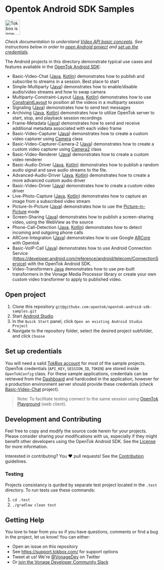 # Opentok Android SDK Samples

<img src="https://assets.tokbox.com/img/vonage/Vonage_VideoAPI_black.svg" height="48px" alt="Tokbox is now known as Vonage" />

_Check documentation to understand [Video API basic concepts](https://tokbox.com/developer/guides/basics/). See instructions below in order to [open Android project](#open-project) and [set up the credentials](#set-up-credentials)._

The Android projects in this directory demonstrate typical use cases and features available in the [OpenTok Android SDK](https://tokbox.com/developer/sdks/android/):

- Basic-Video-Chat ([Java](./Basic-Video-Chat-Java), [Kotlin](./Basic-Video-Chat-Kotlin)) demonstrates how to publish and subscribe to streams in a session. Best place to start
- Simple-Multiparty ([Java](./Simple-Multiparty-Java)) demonstrates how to enable/disable audio/video streams and how to swap camera
- Multiparty-Constraint-Layout ([Java](./Multiparty-Constraint-Layout-Java), [Kotlin](./Multiparty-Constraint-Layout-Kotlin)) demonstrates how to use [ConstraintLayout](https://developer.android.com/training/constraint-layout) to position all the videos in a multiparty session
- Signaling ([Java](./Signaling-Java)) demonstrates how to send text messages
- Archiving ([Java](./Archiving-Java), [Kotlin](./Archiving-Kotlin)) demonstrates how to utilize OpenTok server to start, stop, and playback session recordings
- Frame-Metadata ([Java](./Frame-Metadata-Java)) demonstrates how to send and receive additional metadata associated with each video frame
- Basic-Video-Capturer ([Java](./Basic-Video-Capturer-Java)) demonstrates how to create a custom video capturer using [Camera](https://developer.android.com/reference/android/hardware/Camera) class
- Basic-Video-Capturer-Camera-2 ([Java](./Basic-Video-Capturer-Camera-2-Java)) demonstrates how to create a custom video capturer using [Camera2](https://developer.android.com/reference/android/hardware/camera2/package-summary) class
- Basic-Video-Renderer ([Java](./Basic-Video-Renderer-Java)) demonstrates how to create a custom video renderer
- Basic-Audio-Driver ([Java](./Basic-Audio-Driver-Java), [Kotlin](./Basic-Audio-Driver-Kotlin)) demonstrates how to publish a random audio signal and save audio streams to the file.
- Advanced-Audio-Driver ([Java](./Advanced-Audio-Driver-Java), [Kotlin](./Advanced-Audio-Driver-Kotlin)) demonstrates how to create a more advanced custom audio driver
- Basic-Video-Driver ([Java](./Basic-Video-Driver-Java)) demonstrates how to create a custom video driver
- Live-Photo-Capture ([Java](./Live-Photo-Capture-Java), [Kotlin](./Live-Photo-Capture-Kotlin)) demonstrates how to capture an image from a subscribed video stream
- Picture-In-Picture ([Java](./Picture-In-Picture-Java)) demonstrates how to use the [Picture-in-Picture](https://developer.android.com/guide/topics/ui/picture-in-picture) mode
- Screen-Sharing ([Java](./Screen-Sharing-Java)) demonstrates how to publish a screen-sharing video, using the WebView as the source
- Phone-Call-Detection ([Java](./Phone-Call-Detection-Java), [Kotlin](./Phone-Call-Detection-Kotlin)) demonstrates how to detect incoming and outgoing phone calls
- ARCore-Integration ([Java](./ARCore-Integration-Java)) demonstrates how to use Google [ARCore](https://developers.google.com/ar) with Opentok
- Basic-VoIP-Call ([Java](./Basic-VoIP-Call-Java)) demonstrates how to use Android Connection Service (https://developer.android.com/reference/android/telecom/ConnectionService) with the OpenTok Android SDK.
- Video-Transformers [Java](./Video-Transformers-Java) demonstrates how to use pre-built transformers in the Vonage Media Processor library or create your own custom video transformer to apply to published video.
## Open project

1. Clone this repository `git@githubx.com:opentok/opentok-android-sdk-samples.git`
2. Start [Android Studio](https://developer.android.com/studio)
3. In the `Quick Start` panel, click `Open an existing Android Studio Project`
4. Navigate to the repository folder, select the desired project subfolder, and click `Choose`

## Set up credentials

You will need a valid [TokBox account](https://tokbox.com/account/user/signup) for most of the sample projects. OpenTok credentials (`API_KEY`, `SESSION_ID`, `TOKEN`) are stored inside `OpenTokConfig` class. For these sample applications, credentials can be retrieved from the [Dashboard](https://dashboard.tokbox.com/projects) and hardcoded in the application, however for a production environment server should provide these credentials (check [Basic-Video-Chat](/Basic-Video-Chat) project). 

> Note: To facilitate testing connect to the same session using [OpenTok Playground](https://tokbox.com/developer/tools/playground/) (web client).

## Development and Contributing

Feel free to copy and modify the source code herein for your projects. Please consider sharing your modifications with us, especially if they might benefit other developers using the OpenTok Android SDK. See the [License](LICENSE) for more information.

Interested in contributing? You :heart: pull requests! See the 
[Contribution](CONTRIBUTING.md) guidelines.

### Testing

Projects consistancy is qurded by separate test project located in the `.test` directory. To run tests use these commands: 

1. `cd .test`
2. `./gradlew clean test`

## Getting Help

You love to hear from you so if you have questions, comments or find a bug in the project, let us know! You can either:

- Open an issue on this repository
- See <https://support.tokbox.com/> for support options
- Tweet at us! We're [@VonageDev](https://twitter.com/VonageDev) on Twitter
- Or [join the Vonage Developer Community Slack](https://developer.nexmo.com/community/slack)


